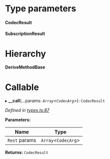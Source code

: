 

# Type parameters
#### CodecResult 
#### SubscriptionResult 
# Hierarchy

**DeriveMethodBase**

# Callable
▸ **__call**(...params: *`Array`<`CodecArg`>*): `CodecResult`

*Defined in [types.ts:87](https://github.com/polkadot-js/api/blob/c4ba8ca/packages/api/src/types.ts#L87)*

**Parameters:**

| Name | Type |
| ------ | ------ |
| `Rest` params | `Array`<`CodecArg`> |

**Returns:** `CodecResult`

